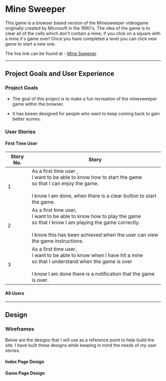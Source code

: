 # Mine Sweeper
This game is a browser based version of the Minesweeper videogame originally created by Microsoft in the 1990's. The idea of the game is to clear all of the cells which don't contain a mine; if you click on a square with a mine it's game over! Once you have completed a level you can click new game to start a new one.

The live link can be found at - [Mine Sweeper](https://google.com/)

***

## Project Goals and User Experience

### Project Goals
* The goal of this project is to make a fun recreation of the minesweeper game within the browser.

* It has beeen designed for people who want to keep coming back to gain better scores.

### User Stories
#### First Time User
|Story No.|Story|
| ------------- | ------------- |
|1|As a first time user , <br> I want to be able to know how to start the game <br> so that I can enjoy the game.  <br><br>I know I am done, when there is a clear button to start the game.|
|2|As a first time user, <br> I want to be able to know how to play the game <br> so that I know I am playing the game correctly. <br><br>I know this has been achieved when the user can view the game instructions. |
|3|As a first time user, <br> I want to be able to know when I have hit a mine <br>so that I understand when the game is over <br><br>I know I am done there is a notification that the game is over. |

#### All Users


***

## Design
### Wireframes
Below are the designs that I will use as a reference point to help build the site. I have built these designs while keeping in mind the needs of my user stories.

#### Index Page Design

#### Game Page Design
